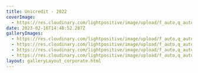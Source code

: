 ```yaml
---
title: Unicredit - 2022
coverImage:
  - https://res.cloudinary.com/lightpositive/image/upload/f_auto,q_auto/v1676558974/uploads/Unicredit%20-%202022/3.jpg
date: 2023-02-16T14:48:52.287Z
galleryImages:
  - https://res.cloudinary.com/lightpositive/image/upload/f_auto,q_auto/v1676558974/uploads/Unicredit%20-%202022/3.jpg
  - https://res.cloudinary.com/lightpositive/image/upload/f_auto,q_auto/v1676558973/uploads/Unicredit%20-%202022/2.jpg
  - https://res.cloudinary.com/lightpositive/image/upload/f_auto,q_auto/v1676558973/uploads/Unicredit%20-%202022/4.jpg
  - https://res.cloudinary.com/lightpositive/image/upload/f_auto,q_auto/v1676558973/uploads/Unicredit%20-%202022/1.jpg
layout: galleryLayout_corporate.html
---
```

